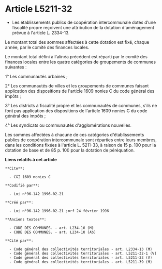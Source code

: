 # Article L5211-32

- Les établissements publics de coopération intercommunale dotés d'une fiscalité propre reçoivent une attribution de la
dotation d'aménagement prévue à l'article L. 2334-13.

Le montant total des sommes affectées à cette dotation est fixé, chaque année, par le comité des finances locales.

Le montant total défini à l'alinéa précédent est réparti par le comité des finances locales entre les quatre catégories de
groupements de communes suivantes :

1° Les communautés urbaines ;

2° Les communautés de villes et les groupements de communes faisant application des dispositions de l'article 1609 nonies C
du code général des impôts ;

3° Les districts à fiscalité propre et les communautés de communes, s'ils ne font pas application des dispositions de
l'article 1609 nonies C du code général des impôts ;

4° Les syndicats ou communautés d'agglomérations nouvelles.

Les sommes affectées à chacune de ces catégories d'établissements publics de coopération intercommunale sont réparties entre
leurs membres, dans les conditions fixées à l'article L. 5211-33, à raison de 15 p. 100 pour la dotation de base et de 85 p.
100 pour la dotation de péréquation.

**Liens relatifs à cet article**

	**Cite**:

	  - CGI 1609 nonies C

	**Codifié par**:

	  - Loi n°96-142 1996-02-21

	**Créé par**:

	  - Loi n°96-142 1996-02-21 jorf 24 février 1996

	**Anciens textes**:

	  - CODE DES COMMUNES. - art. L234-10 (M)
	  - CODE DES COMMUNES. - art. L234-10 (Ab)

	**Cité par**:

	  - Code général des collectivités territoriales - art. L2334-13 (M)
	  - Code général des collectivités territoriales - art. L5211-32-1 (V)
	  - Code général des collectivités territoriales - art. L5211-33 (V)
	  - Code général des collectivités territoriales - art. L5211-39 (M)
